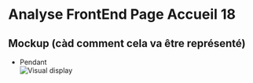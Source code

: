 # Analyse FrontEnd Page Accueil 18 
## Mockup (càd comment cela va être représenté)
- Pendant  
  ![Visual display](https://github.com/corentingoo/Learning_project_group_2/blob/documentation-27-delete-formation/Docs/EPIC_delete_formation/LProject%20_Formation%20_UX%20UI%20_delete%20formation%20_Mockup%20_Avant.jpg)  
